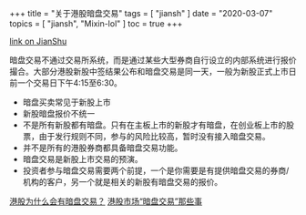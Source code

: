 +++
title = "关于港股暗盘交易"
tags = [
    "jiansh"
]
date = "2020-03-07"
topics = [
    "jiansh",
    "Mixin-lol"
]
toc = true
+++



[link on JianShu](https://www.jianshu.com/p/22fbf1ecdb11)

暗盘交易不通过交易所系统，而是通过某些大型券商自行设立的内部系统进行报价撮合。大部分港股新股中签结果公布和暗盘交易是同一天，一般为新股正式上市日前一个交易日下午4:15至6:30。

- 暗盘买卖常见于新股上市
- 新股暗盘报价不统一
- 不是所有新股都有暗盘。只有在主板上市的新股才有暗盘，在创业板上市的股票，由于发行规则不同，参与的风险比较高，暂时没有接入暗盘交易。
- 并不是所有的港股券商都具备暗盘交易功能。
- 暗盘交易是新股上市交易的预演。
- 投资者参与暗盘交易需要两个前提，一个是你需要是有提供暗盘交易的券商/机构的客户，另一个就是相关的新股有暗盘交易的报价。

[港股为什么会有暗盘交易？](https://www.zhitongcaijing.com/content/detail/112363.html)
[港股市场“暗盘交易”那些事](https://new.qq.com/omn/20181110/20181110A0TPUV.html)
